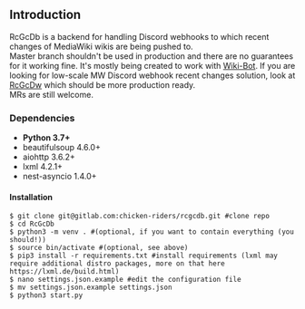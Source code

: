 ## Introduction
RcGcDb is a backend for handling Discord webhooks to which recent changes of MediaWiki wikis are being pushed to.    
Master branch shouldn't be used in production and there are no guarantees for it working fine. It's mostly being created to work with [Wiki-Bot](https://github.com/Markus-Rost/discord-wiki-bot/).
If you are looking for low-scale MW Discord webhook recent changes solution, look at [RcGcDw](https://gitlab.com/piotrex43/RcGcDw) which should be more production ready.    
MRs are still welcome. 

### Dependencies ###
* **Python 3.7+**
* beautifulsoup 4.6.0+
* aiohttp 3.6.2+
* lxml 4.2.1+
* nest-asyncio 1.4.0+

#### Installation
```
$ git clone git@gitlab.com:chicken-riders/rcgcdb.git #clone repo
$ cd RcGcDb
$ python3 -m venv . #(optional, if you want to contain everything (you should!))
$ source bin/activate #(optional, see above)
$ pip3 install -r requirements.txt #install requirements (lxml may require additional distro packages, more on that here https://lxml.de/build.html)
$ nano settings.json.example #edit the configuration file
$ mv settings.json.example settings.json
$ python3 start.py
```